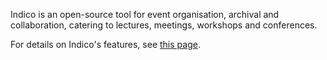 Indico is an open-source tool for event organisation, archival and collaboration, catering to lectures, meetings, workshops and conferences.

For details on Indico's features, see [this page](https://getindico.io/features/).
